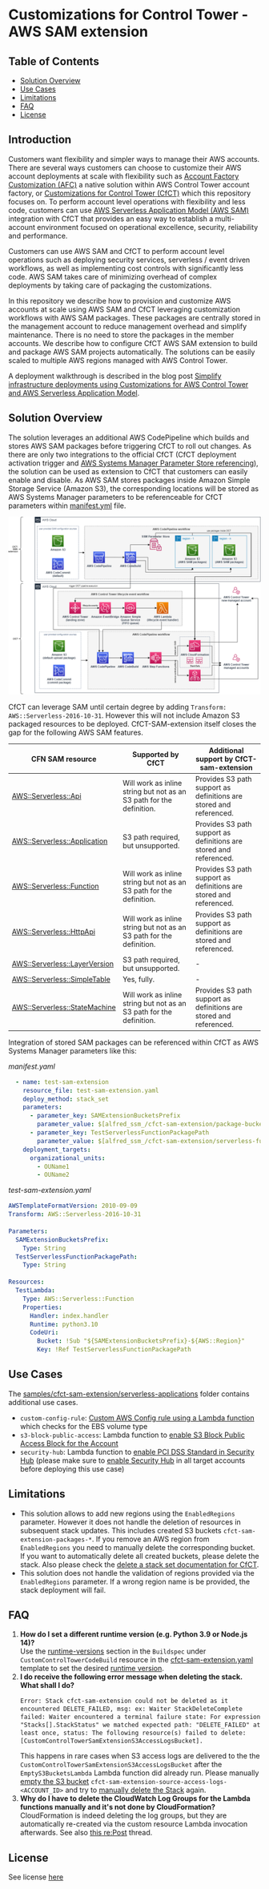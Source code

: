 # Customizations for Control Tower - AWS SAM extension <!-- omit from toc -->

## Table of Contents <!-- omit from toc -->
- [Solution Overview](#solution-overview)
- [Use Cases](#use-cases)
- [Limitations](#limitations)
- [FAQ](#faq)
- [License](#license)


## Introduction <!-- omit from toc -->
Customers want flexibility and simpler ways to manage their AWS accounts.
There are several ways customers can choose to customize their AWS account deployments at scale with flexibility such as [Account Factory Customization (AFC)](https://docs.aws.amazon.com/controltower/latest/userguide/af-customization-page.html) a native solution within AWS Control Tower account factory, or [Customizations for Control Tower (CfCT)](https://docs.aws.amazon.com/controltower/latest/userguide/cfct-overview.html) which this repository focuses on.
To perform account level operations with flexibility and less code, customers can use [AWS Serverless Application Model (AWS SAM)](https://aws.amazon.com/serverless/sam/) integration with CfCT that provides an easy way to establish a multi-account environment focused on operational excellence, security, reliability and performance.

Customers can use AWS SAM and CfCT to perform account level operations such as deploying security services, serverless / event driven workflows, as well as implementing cost controls with significantly less code.
AWS SAM takes care of minimizing overhead of complex deployments by taking care of packaging the customizations.

In this repository we describe how to provision and customize AWS accounts at scale using AWS SAM and CfCT leveraging customization workflows with AWS SAM packages.
These packages are centrally stored in the management account to reduce management overhead and simplify maintenance.
There is no need to store the packages in the member accounts.
We describe how to configure CfCT AWS SAM extension to build and package AWS SAM projects automatically.
The solutions can be easily scaled to multiple AWS regions managed with AWS Control Tower.

A deployment walkthrough is described in the blog post [Simplify infrastructure deployments using Customizations for AWS Control Tower and AWS Serverless Application Model](https://aws.amazon.com/blogs/mt/simplify-infrastructure-deployments-using-customizations-for-aws-control-tower-and-aws-serverless-application-model/).


## Solution Overview
The solution leverages an additional AWS CodePipeline which builds and stores AWS SAM packages before triggering CfCT to roll out changes.
As there are only two integrations to the official CfCT (CfCT deployment activation trigger and [AWS Systems Manager Parameter Store referencing](https://docs.aws.amazon.com/controltower/latest/userguide/alfred-helper.html)), the solution can be used as extension to CfCT that customers can easily enable and disable.
As AWS SAM stores packages inside Amazon Simple Storage Service (Amazon S3), the corresponding locations will be stored as AWS Systems Manager parameters to be referenceable for CfCT parameters within [manifest.yml](https://docs.aws.amazon.com/controltower/latest/userguide/cfct-manifest-file-resources-section.html) file.

![Solution Architecture](docs/images/cfct-sam-extension-architecture.png)

CfCT can leverage SAM until certain degree by adding `Transform: AWS::Serverless-2016-10-31`.
However this will not include Amazon S3 packaged resources to be deployed.
CfCT-SAM-extension itself closes the gap for the following AWS SAM features.

| CFN SAM resource                                                                                                                               | Supported by CfCT                                                    | Additional support by CfCT-sam-extension                           |
| ---------------------------------------------------------------------------------------------------------------------------------------------- | -------------------------------------------------------------------- | ------------------------------------------------------------------ |
| [AWS::Serverless::Api](https://docs.aws.amazon.com/serverless-application-model/latest/developerguide/sam-resource-api.html)                   | Will work as inline string but not as an S3 path for the definition. | Provides S3 path support as definitions are stored and referenced. |
| [AWS::Serverless::Application ](https://docs.aws.amazon.com/serverless-application-model/latest/developerguide/sam-resource-application.html)  | S3 path required, but unsupported.                                   | Provides S3 path support as definitions are stored and referenced. |
| [AWS::Serverless::Function](https://docs.aws.amazon.com/serverless-application-model/latest/developerguide/sam-resource-function.html)         | Will work as inline string but not as an S3 path for the definition. | Provides S3 path support as definitions are stored and referenced. |
| [AWS::Serverless::HttpApi](https://docs.aws.amazon.com/serverless-application-model/latest/developerguide/sam-resource-httpapi.html)           | Will work as inline string but not as an S3 path for the definition. | Provides S3 path support as definitions are stored and referenced. |
| [AWS::Serverless::LayerVersion](https://docs.aws.amazon.com/serverless-application-model/latest/developerguide/sam-resource-layerversion.html) | S3 path required, but unsupported.                                   | -                                                                  |
| [AWS::Serverless::SimpleTable](https://docs.aws.amazon.com/serverless-application-model/latest/developerguide/sam-resource-simpletable.html)   | Yes, fully.                                                          | -                                                                  |
| [AWS::Serverless::StateMachine](https://docs.aws.amazon.com/serverless-application-model/latest/developerguide/sam-resource-statemachine.html) | Will work as inline string but not as an S3 path for the definition. | Provides S3 path support as definitions are stored and referenced. |


Integration of stored SAM packages can be referenced within CfCT as AWS Systems Manager parameters like this:

*manifest.yaml*
```yaml
  - name: test-sam-extension
    resource_file: test-sam-extension.yaml
    deploy_method: stack_set
    parameters:
      - parameter_key: SAMExtensionBucketsPrefix
        parameter_value: $[alfred_ssm_/cfct-sam-extension/package-buckets-prefix]
      - parameter_key: TestServerlessFunctionPackagePath
        parameter_value: $[alfred_ssm_/cfct-sam-extension/serverless-functions/test-lambda]
    deployment_targets:
      organizational_units:
        - OUName1
        - OUName2
```

*test-sam-extension.yaml*
```yaml
AWSTemplateFormatVersion: 2010-09-09
Transform: AWS::Serverless-2016-10-31

Parameters:
  SAMExtensionBucketsPrefix:
    Type: String
  TestServerlessFunctionPackagePath:
    Type: String

Resources:
  TestLambda:
    Type: AWS::Serverless::Function
    Properties:
      Handler: index.handler
      Runtime: python3.10
      CodeUri:
        Bucket: !Sub "${SAMExtensionBucketsPrefix}-${AWS::Region}"
        Key: !Ref TestServerlessFunctionPackagePath
```

## Use Cases
The [samples/cfct-sam-extension/serverless-applications](samples/cfct-sam-extension/serverless-applications) folder contains additional use cases.

- `custom-config-rule`: [Custom AWS Config rule using a Lambda function](https://docs.aws.amazon.com/config/latest/developerguide/evaluate-config_develop-rules.html#w2aac12c36b9) which checks for the EBS volume type
- `s3-block-public-access`: Lambda function to [enable S3 Block Public Access Block for the Account](https://docs.aws.amazon.com/AmazonS3/latest/userguide/configuring-block-public-access-account.html)
- `security-hub`: Lambda function to [enable PCI DSS Standard in Security Hub](https://docs.aws.amazon.com/securityhub/latest/userguide/pci-standard.html) (please make sure to [enable Security Hub](https://docs.aws.amazon.com/securityhub/latest/userguide/securityhub-enable.html) in all target accounts before deploying this use case)


## Limitations
- This solution allows to add new regions using the `EnabledRegions` parameter.
  However it does not handle the deletion of resources in subsequent stack updates. This includes created S3 buckets `cfct-sam-extension-packages-*`. If you remove an AWS region from `EnabledRegions` you need to manually delete the corresponding bucket. If you want to automatically delete all created buckets, please delete the stack.
  Also please check the [delete a stack set documentation for CfCT](https://docs.aws.amazon.com/controltower/latest/userguide/cfct-delete-stack.html).
- This solution does not handle the validation of regions provided via the `EnabledRegions` parameter.
  If a wrong region name is be provided, the stack deployment will fail.


## FAQ
1. **How do I set a different runtime version (e.g. Python 3.9 or Node.js 14)?**<br>
Use the [runtime-versions](https://docs.aws.amazon.com/codebuild/latest/userguide/build-spec-ref.html#build-spec.phases.install.runtime-versions) section in the `Buildspec` under `CustomControlTowerCodeBuild` resource in the [cfct-sam-extension.yaml](source/cfct-sam-extension.yaml) template to set the desired [runtime version](https://docs.aws.amazon.com/codebuild/latest/userguide/runtime-versions.html).
2. **I do receive the following error message when deleting the stack. What shall I do?**<br>
    ```
    Error: Stack cfct-sam-extension could not be deleted as it encountered DELETE_FAILED, msg: ex: Waiter StackDeleteComplete failed: Waiter encountered a terminal failure state: For expression "Stacks[].StackStatus" we matched expected path: "DELETE_FAILED" at least once, status: The following resource(s) failed to delete: [CustomControlTowerSamExtensionS3AccessLogsBucket].
    ```
    This happens in rare cases when S3 access logs are delivered to the the `CustomControlTowerSamExtensionS3AccessLogsBucket` after the `EmptyS3BucketsLambda` Lambda function did already run. Please manually [empty the S3 bucket](https://docs.aws.amazon.com/AmazonS3/latest/userguide/empty-bucket.html) `cfct-sam-extension-source-access-logs-<ACCOUNT_ID>` and try to [manually delete the Stack](https://docs.aws.amazon.com/AWSCloudFormation/latest/UserGuide/cfn-console-delete-stack.html) again.
3. **Why do I have to delete the CloudWatch Log Groups for the Lambda functions manually and it's not done by CloudFormation?**<br>
CloudFormation is indeed deleting the log groups, but they are automatically re-created via the custom resource Lambda invocation afterwards. See also [this re:Post](https://repost.aws/questions/QUzZH7Nz2DT_-PagH_godYYA) thread.

## License
See license [here](LICENSE.txt)
